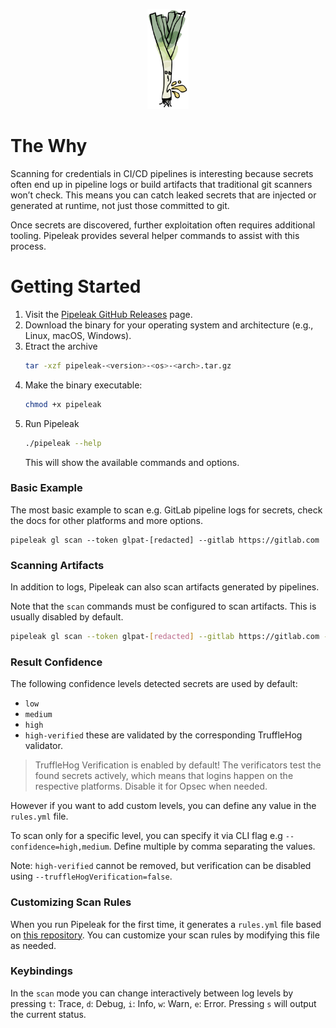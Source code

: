 <p align="center">
  <img style="max-height: 10rem" src="https://github.com/CompassSecurity/pipeleak/blob/main/docs/logo.png?raw=true">
</p>

# The Why

Scanning for credentials in CI/CD pipelines is interesting because secrets often end up in pipeline logs or build artifacts that traditional git scanners won’t check. 
This means you can catch leaked secrets that are injected or generated at runtime, not just those committed to git.

Once secrets are discovered, further exploitation often requires additional tooling. Pipeleak provides several helper commands to assist with this process.

# Getting Started

1. Visit the [Pipeleak GitHub Releases](https://github.com/CompassSecurity/pipeleak/releases) page.
2. Download the binary for your operating system and architecture (e.g., Linux, macOS, Windows).
3. Etract the archive
    ```bash
    tar -xzf pipeleak-<version>-<os>-<arch>.tar.gz
    ```
4. Make the binary executable:
   ```bash
   chmod +x pipeleak
   ```
5. Run Pipeleak
   ```bash
   ./pipeleak --help
   ```
   This will show the available commands and options.

### Basic Example

The most basic example to scan e.g. GitLab pipeline logs for secrets, check the docs for other platforms and more options.

```shell
pipeleak gl scan --token glpat-[redacted] --gitlab https://gitlab.com
```

### Scanning Artifacts

In addition to logs, Pipeleak can also scan artifacts generated by pipelines.

Note that the `scan` commands must be configured to scan artifacts. This is usually disabled by default.

```bash
pipeleak gl scan --token glpat-[redacted] --gitlab https://gitlab.com -a 
```

### Result Confidence

The following confidence levels detected secrets are used by default:
* `low`
* `medium`
* `high`
* `high-verified` these are validated by the corresponding TruffleHog validator.

> TruffleHog Verification is enabled by default! The verificators test the found secrets actively, which means that logins happen on the respective platforms. Disable it for Opsec when needed.

However if you want to add custom levels, you can define any value in the `rules.yml` file.

To scan only for a specific level, you can specify it via CLI flag e.g `--confidence=high,medium`. Define multiple by comma separating the values.

Note: `high-verified` cannot be removed, but verification can be disabled using `--truffleHogVerification=false`.

### Customizing Scan Rules

When you run Pipeleak for the first time, it generates a `rules.yml` file based on [this repository](https://github.com/mazen160/secrets-patterns-db/blob/master/db/rules-stable.yml). You can customize your scan rules by modifying this file as needed.

### Keybindings

In the `scan` mode you can change interactively between log levels by pressing `t`: Trace, `d`: Debug, `i`: Info, `w`: Warn, `e`: Error. Pressing `s` will output the current status.